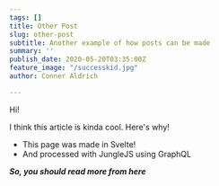 ```yaml
---
tags: []
title: Other Post
slug: other-post
subtitle: Another example of how posts can be made
summary: ''
publish_date: 2020-05-20T03:35:00Z
feature_image: "/successkid.jpg"
author: Conner Aldrich

---
```

Hi!

I think this article is kinda cool. Here's why!

* This page was made in Svelte!
* And processed with JungleJS using GraphQL

**_So, you should read more from here_**
